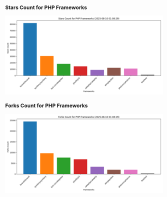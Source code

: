 ### Stars Count for PHP Frameworks

![Stars Chart](./archive/charts/20250810010829_stars_count.png)

### Forks Count for PHP Frameworks

![Forks Chart](./archive/charts/20250810010829_forks_count.png)

